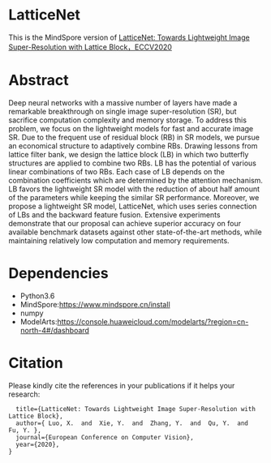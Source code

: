 # LatticeNet
This is the MindSpore version of [LatticeNet: Towards Lightweight Image Super-Resolution with Lattice Block，ECCV2020](https://www.ecva.net/papers/eccv_2020/papers_ECCV/papers/123670273.pdf)
# Abstract
Deep neural networks with a massive number of layers have made a remarkable breakthrough on single image super-resolution (SR), but sacrifice computation complexity and memory storage. To address this problem, we focus on the lightweight models for fast and accurate image SR. Due to the frequent use of residual block (RB) in SR models, we pursue an economical structure to adaptively combine RBs. Drawing lessons from lattice filter bank, we design the lattice block (LB) in which two butterfly structures are applied to combine two RBs. LB has the potential of various linear combinations of two RBs. Each case of LB depends on the combination coefficients which are determined by the attention mechanism. LB favors the lightweight SR model with the reduction of about half amount of the parameters while keeping the similar SR performance. Moreover, we propose a lightweight SR model, LatticeNet, which uses series connection of LBs and the backward feature fusion. Extensive experiments demonstrate that our proposal can achieve superior accuracy on four available benchmark datasets against other state-of-the-art methods, while maintaining relatively low computation and memory requirements.
# Dependencies
* Python3.6
* MindSpore:https://www.mindspore.cn/install
* numpy
* ModelArts:https://console.huaweicloud.com/modelarts/?region=cn-north-4#/dashboard
# Citation
Please kindly cite the references in your publications if it helps your research:
```@article{2020LatticeNet,
  title={LatticeNet: Towards Lightweight Image Super-Resolution with Lattice Block},
  author={ Luo, X.  and  Xie, Y.  and  Zhang, Y.  and  Qu, Y.  and  Fu, Y. },
  journal={European Conference on Computer Vision},
  year={2020},
}
